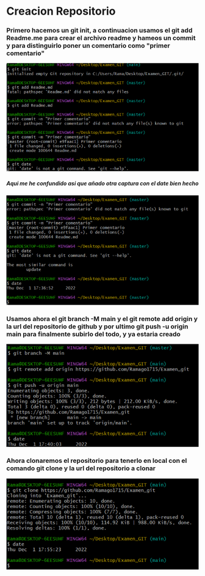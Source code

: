 # Creacion Repositorio
### Primero hacemos un git init, a continuacion usamos el git add Readme.me para crear el archivo readme y hameos un commit y para distinguirlo poner un comentario como "primer comentario"
![1 screenshot](https://github.com/Ramago1715/Examen_git/blob/main/Cap_Examen.png)
##### Aqui me he confundido asi que añado otra captura con el date bien hecho
![1.2](https://github.com/Ramago1715/Examen_git/blob/main/Cap_Examen2.png)
### Usamos ahora el git branch -M main y el git remote add origin y la url del repositorio de github y por ultimo git push -u origin main para finalmente subirlo del todo, y ya estaria creado
![2](https://github.com/Ramago1715/Examen_git/blob/main/Cap_Examen3.png)
### Ahora clonaremos el repositorio para tenerlo en local con el comando git clone y la url del repositorio a clonar
![3](https://github.com/Ramago1715/Examen_git/blob/main/Cap_Examen4.png)



